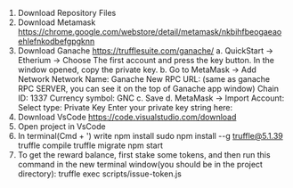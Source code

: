 1) Download Repository Files
2) Download Metamask
	https://chrome.google.com/webstore/detail/metamask/nkbihfbeogaeaoehlefnkodbefgpgknn
3) Download Ganache
	https://trufflesuite.com/ganache/
	a. QuickStart -> Etherium -> Choose The first account and press the key button. In the window opened, copy the private key.
	b. Go to MetaMask -> Add Network
		Network Name: Ganache
		New RPC URL: (same as ganache RPC SERVER, you can see it on the top of Ganache app window)
		Chain ID: 1337
		Currency symbol: GNC
	c. Save
	d. MetaMask -> Import Account:
		Select type: Private Key
		Enter your private key string here: <your copied key>
4) Download VsCode
	https://code.visualstudio.com/download
5) Open project in VsCode
6) In terminal(Cmd + ') write 
	npm install
	sudo npm install --g truffle@5.1.39
	truffle compile
	truffle migrate
	npm start
7) To get the reward balance, first stake some tokens, and then run this command in the new terminal window(you should be in the project directory):
	truffle exec scripts/issue-token.js
